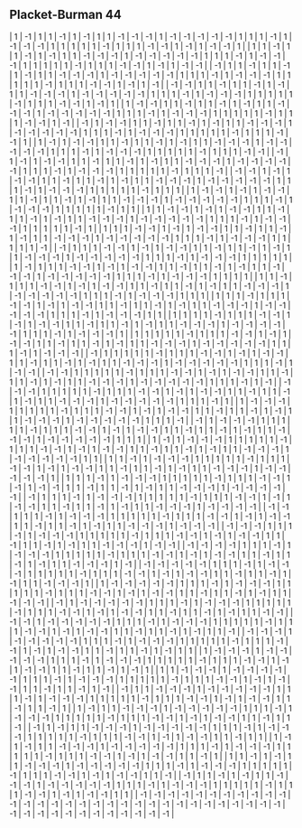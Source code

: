 ## Placket-Burman 44

|  1 | -1 |  1 |  1 | -1 |  1 | -1 |  1 |  1 | -1 | -1 | -1 |  1 | -1 | -1 | -1 | -1 | -1 |  1 |  1 |  1 | -1 |  1 | -1 | -1 | -1 |  1 |  1 |  1 |  1 |  1 | -1 |  1 |  1 |  1 | -1 | -1 |  1 | -1 |  1 | -1 | -1 |  1 |
|  1 |  1 | -1 |  1 |  1 | -1 |  1 | -1 |  1 |  1 | -1 | -1 | -1 |  1 | -1 | -1 | -1 | -1 | -1 |  1 |  1 |  1 | -1 |  1 | -1 | -1 | -1 |  1 |  1 |  1 |  1 |  1 | -1 |  1 |  1 |  1 | -1 | -1 |  1 | -1 |  1 | -1 | -1 |
| -1 |  1 |  1 | -1 |  1 |  1 | -1 |  1 | -1 |  1 |  1 | -1 | -1 | -1 |  1 | -1 | -1 | -1 | -1 | -1 |  1 |  1 |  1 | -1 |  1 | -1 | -1 | -1 |  1 |  1 |  1 |  1 |  1 | -1 |  1 |  1 |  1 | -1 | -1 |  1 | -1 |  1 | -1 |
| -1 | -1 |  1 |  1 | -1 |  1 |  1 | -1 |  1 | -1 |  1 |  1 | -1 | -1 | -1 |  1 | -1 | -1 | -1 | -1 | -1 |  1 |  1 |  1 | -1 |  1 | -1 | -1 | -1 |  1 |  1 |  1 |  1 |  1 | -1 |  1 |  1 |  1 | -1 | -1 |  1 | -1 |  1 |
|  1 | -1 | -1 |  1 |  1 | -1 |  1 |  1 | -1 |  1 | -1 |  1 |  1 | -1 | -1 | -1 |  1 | -1 | -1 | -1 | -1 | -1 |  1 |  1 |  1 | -1 |  1 | -1 | -1 | -1 |  1 |  1 |  1 |  1 |  1 | -1 |  1 |  1 |  1 | -1 | -1 |  1 | -1 |
| -1 |  1 | -1 | -1 |  1 |  1 | -1 |  1 |  1 | -1 |  1 | -1 |  1 |  1 | -1 | -1 | -1 |  1 | -1 | -1 | -1 | -1 | -1 |  1 |  1 |  1 | -1 |  1 | -1 | -1 | -1 |  1 |  1 |  1 |  1 |  1 | -1 |  1 |  1 |  1 | -1 | -1 |  1 |
|  1 | -1 |  1 | -1 | -1 |  1 |  1 | -1 |  1 |  1 | -1 |  1 | -1 |  1 |  1 | -1 | -1 | -1 |  1 | -1 | -1 | -1 | -1 | -1 |  1 |  1 |  1 | -1 |  1 | -1 | -1 | -1 |  1 |  1 |  1 |  1 |  1 | -1 |  1 |  1 |  1 | -1 | -1 |
| -1 |  1 | -1 |  1 | -1 | -1 |  1 |  1 | -1 |  1 |  1 | -1 |  1 | -1 |  1 |  1 | -1 | -1 | -1 |  1 | -1 | -1 | -1 | -1 | -1 |  1 |  1 |  1 | -1 |  1 | -1 | -1 | -1 |  1 |  1 |  1 |  1 |  1 | -1 |  1 |  1 |  1 | -1 |
| -1 | -1 |  1 | -1 |  1 | -1 | -1 |  1 |  1 | -1 |  1 |  1 | -1 |  1 | -1 |  1 |  1 | -1 | -1 | -1 |  1 | -1 | -1 | -1 | -1 | -1 |  1 |  1 |  1 | -1 |  1 | -1 | -1 | -1 |  1 |  1 |  1 |  1 |  1 | -1 |  1 |  1 |  1 |
|  1 | -1 | -1 |  1 | -1 |  1 | -1 | -1 |  1 |  1 | -1 |  1 |  1 | -1 |  1 | -1 |  1 |  1 | -1 | -1 | -1 |  1 | -1 | -1 | -1 | -1 | -1 |  1 |  1 |  1 | -1 |  1 | -1 | -1 | -1 |  1 |  1 |  1 |  1 |  1 | -1 |  1 |  1 |
|  1 |  1 | -1 | -1 |  1 | -1 |  1 | -1 | -1 |  1 |  1 | -1 |  1 |  1 | -1 |  1 | -1 |  1 |  1 | -1 | -1 | -1 |  1 | -1 | -1 | -1 | -1 | -1 |  1 |  1 |  1 | -1 |  1 | -1 | -1 | -1 |  1 |  1 |  1 |  1 |  1 | -1 |  1 |
|  1 |  1 |  1 | -1 | -1 |  1 | -1 |  1 | -1 | -1 |  1 |  1 | -1 |  1 |  1 | -1 |  1 | -1 |  1 |  1 | -1 | -1 | -1 |  1 | -1 | -1 | -1 | -1 | -1 |  1 |  1 |  1 | -1 |  1 | -1 | -1 | -1 |  1 |  1 |  1 |  1 |  1 | -1 |
| -1 |  1 |  1 |  1 | -1 | -1 |  1 | -1 |  1 | -1 | -1 |  1 |  1 | -1 |  1 |  1 | -1 |  1 | -1 |  1 |  1 | -1 | -1 | -1 |  1 | -1 | -1 | -1 | -1 | -1 |  1 |  1 |  1 | -1 |  1 | -1 | -1 | -1 |  1 |  1 |  1 |  1 |  1 |
|  1 | -1 |  1 |  1 |  1 | -1 | -1 |  1 | -1 |  1 | -1 | -1 |  1 |  1 | -1 |  1 |  1 | -1 |  1 | -1 |  1 |  1 | -1 | -1 | -1 |  1 | -1 | -1 | -1 | -1 | -1 |  1 |  1 |  1 | -1 |  1 | -1 | -1 | -1 |  1 |  1 |  1 |  1 |
|  1 |  1 | -1 |  1 |  1 |  1 | -1 | -1 |  1 | -1 |  1 | -1 | -1 |  1 |  1 | -1 |  1 |  1 | -1 |  1 | -1 |  1 |  1 | -1 | -1 | -1 |  1 | -1 | -1 | -1 | -1 | -1 |  1 |  1 |  1 | -1 |  1 | -1 | -1 | -1 |  1 |  1 |  1 |
|  1 |  1 |  1 | -1 |  1 |  1 |  1 | -1 | -1 |  1 | -1 |  1 | -1 | -1 |  1 |  1 | -1 |  1 |  1 | -1 |  1 | -1 |  1 |  1 | -1 | -1 | -1 |  1 | -1 | -1 | -1 | -1 | -1 |  1 |  1 |  1 | -1 |  1 | -1 | -1 | -1 |  1 |  1 |
|  1 |  1 |  1 |  1 | -1 |  1 |  1 |  1 | -1 | -1 |  1 | -1 |  1 | -1 | -1 |  1 |  1 | -1 |  1 |  1 | -1 |  1 | -1 |  1 |  1 | -1 | -1 | -1 |  1 | -1 | -1 | -1 | -1 | -1 |  1 |  1 |  1 | -1 |  1 | -1 | -1 | -1 |  1 |
|  1 |  1 |  1 |  1 |  1 | -1 |  1 |  1 |  1 | -1 | -1 |  1 | -1 |  1 | -1 | -1 |  1 |  1 | -1 |  1 |  1 | -1 |  1 | -1 |  1 |  1 | -1 | -1 | -1 |  1 | -1 | -1 | -1 | -1 | -1 |  1 |  1 |  1 | -1 |  1 | -1 | -1 | -1 |
| -1 |  1 |  1 |  1 |  1 |  1 | -1 |  1 |  1 |  1 | -1 | -1 |  1 | -1 |  1 | -1 | -1 |  1 |  1 | -1 |  1 |  1 | -1 |  1 | -1 |  1 |  1 | -1 | -1 | -1 |  1 | -1 | -1 | -1 | -1 | -1 |  1 |  1 |  1 | -1 |  1 | -1 | -1 |
| -1 | -1 |  1 |  1 |  1 |  1 |  1 | -1 |  1 |  1 |  1 | -1 | -1 |  1 | -1 |  1 | -1 | -1 |  1 |  1 | -1 |  1 |  1 | -1 |  1 | -1 |  1 |  1 | -1 | -1 | -1 |  1 | -1 | -1 | -1 | -1 | -1 |  1 |  1 |  1 | -1 |  1 | -1 |
| -1 | -1 | -1 |  1 |  1 |  1 |  1 |  1 | -1 |  1 |  1 |  1 | -1 | -1 |  1 | -1 |  1 | -1 | -1 |  1 |  1 | -1 |  1 |  1 | -1 |  1 | -1 |  1 |  1 | -1 | -1 | -1 |  1 | -1 | -1 | -1 | -1 | -1 |  1 |  1 |  1 | -1 |  1 |
|  1 | -1 | -1 | -1 |  1 |  1 |  1 |  1 |  1 | -1 |  1 |  1 |  1 | -1 | -1 |  1 | -1 |  1 | -1 | -1 |  1 |  1 | -1 |  1 |  1 | -1 |  1 | -1 |  1 |  1 | -1 | -1 | -1 |  1 | -1 | -1 | -1 | -1 | -1 |  1 |  1 |  1 | -1 |
| -1 |  1 | -1 | -1 | -1 |  1 |  1 |  1 |  1 |  1 | -1 |  1 |  1 |  1 | -1 | -1 |  1 | -1 |  1 | -1 | -1 |  1 |  1 | -1 |  1 |  1 | -1 |  1 | -1 |  1 |  1 | -1 | -1 | -1 |  1 | -1 | -1 | -1 | -1 | -1 |  1 |  1 |  1 |
|  1 | -1 |  1 | -1 | -1 | -1 |  1 |  1 |  1 |  1 |  1 | -1 |  1 |  1 |  1 | -1 | -1 |  1 | -1 |  1 | -1 | -1 |  1 |  1 | -1 |  1 |  1 | -1 |  1 | -1 |  1 |  1 | -1 | -1 | -1 |  1 | -1 | -1 | -1 | -1 | -1 |  1 |  1 |
|  1 |  1 | -1 |  1 | -1 | -1 | -1 |  1 |  1 |  1 |  1 |  1 | -1 |  1 |  1 |  1 | -1 | -1 |  1 | -1 |  1 | -1 | -1 |  1 |  1 | -1 |  1 |  1 | -1 |  1 | -1 |  1 |  1 | -1 | -1 | -1 |  1 | -1 | -1 | -1 | -1 | -1 |  1 |
|  1 |  1 |  1 | -1 |  1 | -1 | -1 | -1 |  1 |  1 |  1 |  1 |  1 | -1 |  1 |  1 |  1 | -1 | -1 |  1 | -1 |  1 | -1 | -1 |  1 |  1 | -1 |  1 |  1 | -1 |  1 | -1 |  1 |  1 | -1 | -1 | -1 |  1 | -1 | -1 | -1 | -1 | -1 |
| -1 |  1 |  1 |  1 | -1 |  1 | -1 | -1 | -1 |  1 |  1 |  1 |  1 |  1 | -1 |  1 |  1 |  1 | -1 | -1 |  1 | -1 |  1 | -1 | -1 |  1 |  1 | -1 |  1 |  1 | -1 |  1 | -1 |  1 |  1 | -1 | -1 | -1 |  1 | -1 | -1 | -1 | -1 |
| -1 | -1 |  1 |  1 |  1 | -1 |  1 | -1 | -1 | -1 |  1 |  1 |  1 |  1 |  1 | -1 |  1 |  1 |  1 | -1 | -1 |  1 | -1 |  1 | -1 | -1 |  1 |  1 | -1 |  1 |  1 | -1 |  1 | -1 |  1 |  1 | -1 | -1 | -1 |  1 | -1 | -1 | -1 |
| -1 | -1 | -1 |  1 |  1 |  1 | -1 |  1 | -1 | -1 | -1 |  1 |  1 |  1 |  1 |  1 | -1 |  1 |  1 |  1 | -1 | -1 |  1 | -1 |  1 | -1 | -1 |  1 |  1 | -1 |  1 |  1 | -1 |  1 | -1 |  1 |  1 | -1 | -1 | -1 |  1 | -1 | -1 |
| -1 | -1 | -1 | -1 |  1 |  1 |  1 | -1 |  1 | -1 | -1 | -1 |  1 |  1 |  1 |  1 |  1 | -1 |  1 |  1 |  1 | -1 | -1 |  1 | -1 |  1 | -1 | -1 |  1 |  1 | -1 |  1 |  1 | -1 |  1 | -1 |  1 |  1 | -1 | -1 | -1 |  1 | -1 |
| -1 | -1 | -1 | -1 | -1 |  1 |  1 |  1 | -1 |  1 | -1 | -1 | -1 |  1 |  1 |  1 |  1 |  1 | -1 |  1 |  1 |  1 | -1 | -1 |  1 | -1 |  1 | -1 | -1 |  1 |  1 | -1 |  1 |  1 | -1 |  1 | -1 |  1 |  1 | -1 | -1 | -1 |  1 |
|  1 | -1 | -1 | -1 | -1 | -1 |  1 |  1 |  1 | -1 |  1 | -1 | -1 | -1 |  1 |  1 |  1 |  1 |  1 | -1 |  1 |  1 |  1 | -1 | -1 |  1 | -1 |  1 | -1 | -1 |  1 |  1 | -1 |  1 |  1 | -1 |  1 | -1 |  1 |  1 | -1 | -1 | -1 |
| -1 |  1 | -1 | -1 | -1 | -1 | -1 |  1 |  1 |  1 | -1 |  1 | -1 | -1 | -1 |  1 |  1 |  1 |  1 |  1 | -1 |  1 |  1 |  1 | -1 | -1 |  1 | -1 |  1 | -1 | -1 |  1 |  1 | -1 |  1 |  1 | -1 |  1 | -1 |  1 |  1 | -1 | -1 |
| -1 | -1 |  1 | -1 | -1 | -1 | -1 | -1 |  1 |  1 |  1 | -1 |  1 | -1 | -1 | -1 |  1 |  1 |  1 |  1 |  1 | -1 |  1 |  1 |  1 | -1 | -1 |  1 | -1 |  1 | -1 | -1 |  1 |  1 | -1 |  1 |  1 | -1 |  1 | -1 |  1 |  1 | -1 |
| -1 | -1 | -1 |  1 | -1 | -1 | -1 | -1 | -1 |  1 |  1 |  1 | -1 |  1 | -1 | -1 | -1 |  1 |  1 |  1 |  1 |  1 | -1 |  1 |  1 |  1 | -1 | -1 |  1 | -1 |  1 | -1 | -1 |  1 |  1 | -1 |  1 |  1 | -1 |  1 | -1 |  1 |  1 |
|  1 | -1 | -1 | -1 |  1 | -1 | -1 | -1 | -1 | -1 |  1 |  1 |  1 | -1 |  1 | -1 | -1 | -1 |  1 |  1 |  1 |  1 |  1 | -1 |  1 |  1 |  1 | -1 | -1 |  1 | -1 |  1 | -1 | -1 |  1 |  1 | -1 |  1 |  1 | -1 |  1 | -1 |  1 |
|  1 |  1 | -1 | -1 | -1 |  1 | -1 | -1 | -1 | -1 | -1 |  1 |  1 |  1 | -1 |  1 | -1 | -1 | -1 |  1 |  1 |  1 |  1 |  1 | -1 |  1 |  1 |  1 | -1 | -1 |  1 | -1 |  1 | -1 | -1 |  1 |  1 | -1 |  1 |  1 | -1 |  1 | -1 |
| -1 |  1 |  1 | -1 | -1 | -1 |  1 | -1 | -1 | -1 | -1 | -1 |  1 |  1 |  1 | -1 |  1 | -1 | -1 | -1 |  1 |  1 |  1 |  1 |  1 | -1 |  1 |  1 |  1 | -1 | -1 |  1 | -1 |  1 | -1 | -1 |  1 |  1 | -1 |  1 |  1 | -1 |  1 |
|  1 | -1 |  1 |  1 | -1 | -1 | -1 |  1 | -1 | -1 | -1 | -1 | -1 |  1 |  1 |  1 | -1 |  1 | -1 | -1 | -1 |  1 |  1 |  1 |  1 |  1 | -1 |  1 |  1 |  1 | -1 | -1 |  1 | -1 |  1 | -1 | -1 |  1 |  1 | -1 |  1 |  1 | -1 |
| -1 |  1 | -1 |  1 |  1 | -1 | -1 | -1 |  1 | -1 | -1 | -1 | -1 | -1 |  1 |  1 |  1 | -1 |  1 | -1 | -1 | -1 |  1 |  1 |  1 |  1 |  1 | -1 |  1 |  1 |  1 | -1 | -1 |  1 | -1 |  1 | -1 | -1 |  1 |  1 | -1 |  1 |  1 |
|  1 | -1 |  1 | -1 |  1 |  1 | -1 | -1 | -1 |  1 | -1 | -1 | -1 | -1 | -1 |  1 |  1 |  1 | -1 |  1 | -1 | -1 | -1 |  1 |  1 |  1 |  1 |  1 | -1 |  1 |  1 |  1 | -1 | -1 |  1 | -1 |  1 | -1 | -1 |  1 |  1 | -1 |  1 |
|  1 |  1 | -1 |  1 | -1 |  1 |  1 | -1 | -1 | -1 |  1 | -1 | -1 | -1 | -1 | -1 |  1 |  1 |  1 | -1 |  1 | -1 | -1 | -1 |  1 |  1 |  1 |  1 |  1 | -1 |  1 |  1 |  1 | -1 | -1 |  1 | -1 |  1 | -1 | -1 |  1 |  1 | -1 |
| -1 |  1 |  1 | -1 |  1 | -1 |  1 |  1 | -1 | -1 | -1 |  1 | -1 | -1 | -1 | -1 | -1 |  1 |  1 |  1 | -1 |  1 | -1 | -1 | -1 |  1 |  1 |  1 |  1 |  1 | -1 |  1 |  1 |  1 | -1 | -1 |  1 | -1 |  1 | -1 | -1 |  1 |  1 |
| -1 | -1 | -1 | -1 | -1 | -1 | -1 | -1 | -1 | -1 | -1 | -1 | -1 | -1 | -1 | -1 | -1 | -1 | -1 | -1 | -1 | -1 | -1 | -1 | -1 | -1 | -1 | -1 | -1 | -1 | -1 | -1 | -1 | -1 | -1 | -1 | -1 | -1 | -1 | -1 | -1 | -1 | -1 |
